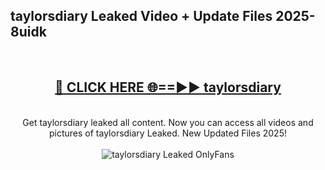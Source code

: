 <h2>taylorsdiary Leaked Video + Update Files 2025- 8uidk</h2>
<br>
<div align="center">
<h2><a href="https://libra.edu.pl?taylorsdiary" rel="nofollow">🔴 CLICK HERE 🌐==►► taylorsdiary</a></h2>
<br>
Get taylorsdiary leaked all content. Now you can access all videos and pictures of taylorsdiary Leaked. New Updated Files 2025!
<br>
<br>
<a href="https://libra.edu.pl?taylorsdiary" rel="nofollow" data-target="animated-image.originalLink"><img src="https://i.ibb.co.com/WyWwxjT/player-gif2.gif" alt="taylorsdiary Leaked OnlyFans" style="max-width: 100%; display: inline-block;" data-target="animated-image.originalImage"></a>
</div>
<br>